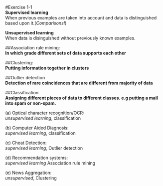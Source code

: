 #Exercise 1-1\
**Supervised learning**\
When previous examples are taken into account and data is distinguished based upon it.(*Comparisons!*)

**Unsupervised learning**\
When data is disinguished without previously known examples.

##Association rule mining:\
**In which grade different sets of data supports each other**

##Clustering:\
**Putting information together in clusters**

##Outlier detection\
**Detection of rare coincidences that are different from majority of data**

##Classification\
**Assigning different pieces of data to different classes. e.g putting a mail into spam or non-spam.**

(a) Optical character recognition/OCR:\
*unsupervised learning*, classification

(b) Computer Aided Diagnosis:\
*supervised learning*, classification

(c) Cheat Detection:\
*supervised learning*, Outlier detection

(d) Recommendation systems:\
*supervised learning* Association rule mining

(e) News Aggregation:\
*unsupervised*, Clustering
